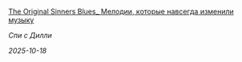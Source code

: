 <!--2025-10-18 08:46:56-->
<div class="yb">
  <a class="nodecor" href="/index.html?rok-muzyka/the_original_sinners_blues__melodii_kotorye_navsegda_izmenili_muzyku">
    <img class="preview" data-videoid="https://rutube.ru/play/embed/http://rutube.ru/video/57ebd42de556665feafeb6283856a7f0/" src="http://pic.rutubelist.ru/video/2025-10-18/16/c0/16c0ee3f602e3eb68f9d6e773c9bf6de.jpg" align="left" alt="">
  </a>
  <div class="inlbl text">
    <p><a class="nodecor" href="/index.html?rok-muzyka/the_original_sinners_blues__melodii_kotorye_navsegda_izmenili_muzyku">The Original Sinners Blues_ Мелодии, которые навсегда изменили музыку</a></p>
    <p><i class="smaller2">Спи с Дилли</i></p>
    <i class="smaller3">2025-10-18</i>
  </div>
</div>
